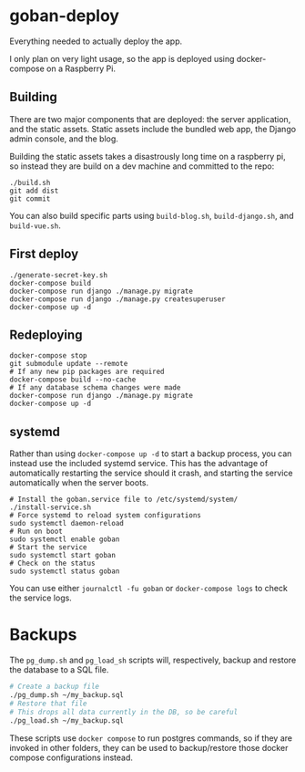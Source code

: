 # goban-deploy

Everything needed to actually deploy the app.

I only plan on very light usage, so the app is deployed using docker-compose on a Raspberry Pi.

## Building

There are two major components that are deployed: the server application, and the static assets. Static assets include the bundled web app, the Django admin console, and the blog.

Building the static assets takes a disastrously long time on a raspberry pi, so instead they are build on a dev machine and committed to the repo:
```
./build.sh
git add dist
git commit
```

You can also build specific parts using `build-blog.sh`, `build-django.sh`, and `build-vue.sh`.

## First deploy
```
./generate-secret-key.sh
docker-compose build
docker-compose run django ./manage.py migrate
docker-compose run django ./manage.py createsuperuser
docker-compose up -d
```

## Redeploying
```
docker-compose stop
git submodule update --remote
# If any new pip packages are required
docker-compose build --no-cache
# If any database schema changes were made
docker-compose run django ./manage.py migrate
docker-compose up -d
```

## systemd
Rather than using `docker-compose up -d` to start a backup process, you can instead use the included systemd service. This has the advantage of automatically restarting the service should it crash, and starting the service automatically when the server boots.

```
# Install the goban.service file to /etc/systemd/system/
./install-service.sh
# Force systemd to reload system configurations
sudo systemctl daemon-reload
# Run on boot
sudo systemctl enable goban
# Start the service
sudo systemctl start goban
# Check on the status
sudo systemctl status goban
```

You can use either `journalctl -fu goban` or `docker-compose logs` to check the service logs.

# Backups
The `pg_dump.sh` and `pg_load_sh` scripts will, respectively, backup and restore the database to a SQL file.

```sh
# Create a backup file
./pg_dump.sh ~/my_backup.sql
# Restore that file
# This drops all data currently in the DB, so be careful
./pg_load.sh ~/my_backup.sql
```

These scripts use `docker compose` to run postgres commands, so if they are invoked in other folders, they can be used to backup/restore those docker compose configurations instead.